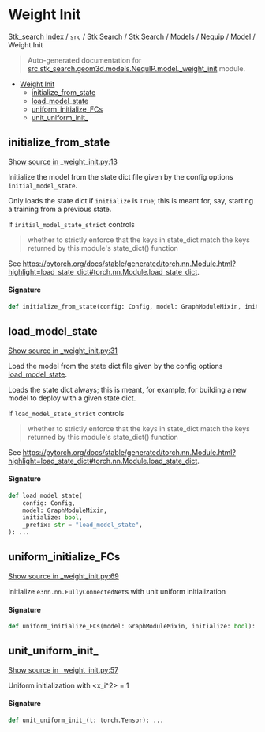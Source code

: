 # Weight Init

[Stk_search Index](../../../../../../README.md#stk_search-index) / `src` / [Stk Search](../../../../index.md#stk-search) / [Stk Search](../../../../index.md#stk-search) / [Models](../../index.md#models) / [Nequip](../index.md#nequip) / [Model](./index.md#model) / Weight Init

> Auto-generated documentation for [src.stk_search.geom3d.models.NequIP.model._weight_init](https://github.com/mohammedazzouzi15/STK_search/blob/main/src/stk_search/geom3d/models/NequIP/model/_weight_init.py) module.

- [Weight Init](#weight-init)
  - [initialize_from_state](#initialize_from_state)
  - [load_model_state](#load_model_state)
  - [uniform_initialize_FCs](#uniform_initialize_fcs)
  - [unit_uniform_init_](#unit_uniform_init_)

## initialize_from_state

[Show source in _weight_init.py:13](https://github.com/mohammedazzouzi15/STK_search/blob/main/src/stk_search/geom3d/models/NequIP/model/_weight_init.py#L13)

Initialize the model from the state dict file given by the config options `initial_model_state`.

Only loads the state dict if `initialize` is `True`; this is meant for, say, starting a training from a previous state.

If `initial_model_state_strict` controls
> whether to strictly enforce that the keys in state_dict
> match the keys returned by this module's state_dict() function

See https://pytorch.org/docs/stable/generated/torch.nn.Module.html?highlight=load_state_dict#torch.nn.Module.load_state_dict.

#### Signature

```python
def initialize_from_state(config: Config, model: GraphModuleMixin, initialize: bool): ...
```



## load_model_state

[Show source in _weight_init.py:31](https://github.com/mohammedazzouzi15/STK_search/blob/main/src/stk_search/geom3d/models/NequIP/model/_weight_init.py#L31)

Load the model from the state dict file given by the config options [load_model_state](#load_model_state).

Loads the state dict always; this is meant, for example, for building a new model to deploy with a given state dict.

If `load_model_state_strict` controls
> whether to strictly enforce that the keys in state_dict
> match the keys returned by this module's state_dict() function

See https://pytorch.org/docs/stable/generated/torch.nn.Module.html?highlight=load_state_dict#torch.nn.Module.load_state_dict.

#### Signature

```python
def load_model_state(
    config: Config,
    model: GraphModuleMixin,
    initialize: bool,
    _prefix: str = "load_model_state",
): ...
```



## uniform_initialize_FCs

[Show source in _weight_init.py:69](https://github.com/mohammedazzouzi15/STK_search/blob/main/src/stk_search/geom3d/models/NequIP/model/_weight_init.py#L69)

Initialize ``e3nn.nn.FullyConnectedNet``s with unit uniform initialization

#### Signature

```python
def uniform_initialize_FCs(model: GraphModuleMixin, initialize: bool): ...
```



## unit_uniform_init_

[Show source in _weight_init.py:57](https://github.com/mohammedazzouzi15/STK_search/blob/main/src/stk_search/geom3d/models/NequIP/model/_weight_init.py#L57)

Uniform initialization with <x_i^2> = 1

#### Signature

```python
def unit_uniform_init_(t: torch.Tensor): ...
```